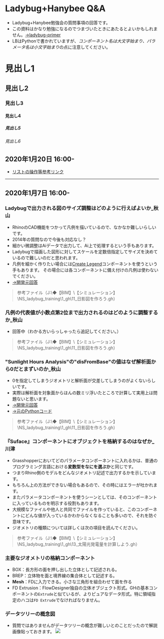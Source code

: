 # Ladybug+Hanybee Q&A
* Ladybug+Hanybee勉強会の質問事項の回答です。
* この資料はかなり勉強になるのでつまづいたときにあたるとよいかもしれません。[→ladybug-primer](https://mostapharoudsari.gitbooks.io/ladybug-primer/content/)
* LBはPythonで書かれていますが、*コンポーネント名は大文字始まり、パラメータ名は小文字始まり*の点に注意してください。
# 見出し1
## 見出し2
### 見出し3
#### 見出し4
##### 見出し5
###### 見出し6
## 2020年1月20日 16:00-
* [リストの操作等参考リンク](https://note.com/kazuma7/n/nf0045d44c007)


---

## 2020年1月7日 16:00-
### Ladybugで出力される図のサイズ調整はどのように行えばよいか_秋山
* RhinoのCAD機能をつかって凡例を描いているので、なかなか難しいらしいです。
* 2014年の質問なので今後も対応なし？
* 細かい微調整はAiデータで出力して、Ai上で処理するという手もあります。
* Ladybugで描画した図形に対してスケールを定数倍指定してサイズを決めているので難しいのだと思われます。
* 凡例を細かく作りたい場合には[Create Legend](>https://rhino.github.io/components/ladybug/createLegend.html)コンポーネントを使うという手もあります。
その場合には各コンポーネントに備え付けの凡例は使わないでください。
* [→開発元回答](https://www.grasshopper3d.com/group/ladybug/forum/topics/view-dependant-legend)

> 参考ファイル（J:\◆【BIM】\【シミュレーション】\NS_ladybug_training\1_gh\11_日影図を作ろう.gh）

### 凡例の代表値が小数点第2位まで出力されるのはどのように調整するか_秋山
* 回答中（わかる方いらっしゃったら追記してください。）

> 参考ファイル（J:\◆【BIM】\【シミュレーション】\NS_ladybug_training\1_gh\11_日影図を作ろう.gh）

### "Sunlight Hours Analysis"の"disFromBase"の値はなぜ解析面から0だとまずいのか_秋山
* 0を指定してしまうジオメトリと解析面が交差してしまうのがよくないらしいです。
* 実際は解析面を対象面からほんの数ミリ浮いたところで計算して実用上は問題ないと思います。
* [→開発元回答](https://discourse.ladybug.tools/t/ladybug-sunlight-hours-analysis/4256)
* [→元のPythonコード](https://github.com/ladybug-tools/ladybug-legacy/blob/master/src/Ladybug_Sunlight%20Hours%20Analysis.py)

> 参考ファイル（J:\◆【BIM】\【シミュレーション】\NS_ladybug_training\1_gh\11_日影図を作ろう.gh）

### 『Suface』コンポーネントにオブジェクトを格納するのはなぜか_川津
* Grasshopperにおいてどのパラメータコンポーネントに入れるかは、普通のプログラミング言語における**変数型をなにを選ぶか**と同じです。
* つまりRhino側のモデルをどんなジオメトリ記述で出力するかを示しています。
* もちろん上の方法ができない場合もあるので、その時にはエラーが吐かれます。
* またパラメータコンポーネントを使うシーンとしては、そのコンポーネントに入っているものを明示する役割もあります。
* 大規模なファイルや他人と共同でファイルを作っていると、このコンポーネントにどんな値が入っているかわからなくなることも多いので、それを防ぐ意味です。
* ジオメトリの種類については詳しくは次の項目を読んでください。
> 参考ファイル（J:\◆【BIM】\【シミュレーション】\NS_ladybug_training\1_gh\13_太陽光発電量を計算しよう.gh）

### 主要なジオメトリの格納コンポーネント	
* BOX：長方形の面を押し出した立体として記述される。
* BREP：立体物を面と境界線の集合体として記述する。
* **Mesh**：FDに入力できる。小さな三角形を組合わせて面を作る
* FD Extrusion：FlowDesigner独自の立体オブジェクト形式。GHの基本コンポーネントの`Extrude`と似ているが、よりピュアなデータ形式。特に領域指定のハコは`FD Extrude`でなければなりません。

### データツリーの概念図
* 質問ではありませんがデータツリーの概念が難しいとのことだったので解説画像貼っておきます。
![](img/img1.jpg)
